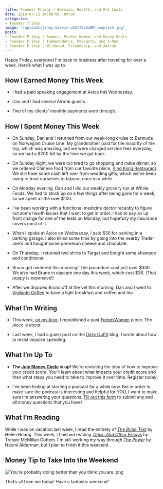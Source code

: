 ```yaml
---
title: Founder Friday | Bermuda, Health, and Pet Costs
date: 2019-07-12 14:00:00 -04:00
categories:
- founder friday
image: "/uploads/jenny-marvin-uAK1T9LhzBM-unsplash.jpg"
posts:
- Founder Friday | Summer, Forbes Women, and Money Goals
- Founder Friday | Independence, Podcasts, and X-Men
- Founder Friday | Wildwood, Friendship, and Amtrak
---
```


Happy Friday, everyone! I'm back to business after traveling for over a week. Here’s what I was up to.

## **How I Earned Money This Week**

* I had a paid speaking engagement at Axios this Wednesday.

* Dan and I had several Airbnb guests.

* Two of my clients' monthly payments went through.

## **How I Spent Money This Week**

* On Sunday, Dan and I returned from our week-long cruise to Bermuda on Norwegian Cruise Line. My grandmother paid for the majority of the trip, which was amazing, but we were charged service fees everyday, so we had a $200 bill by the time we got back.

* On Sunday night, we were too tired to go shopping and make dinner, so we ordered Chinese food from our favorite place, [King Kong Restaurant](https://www.kingkongadelphi.com/). We still have some cash left over from wedding gifts, which we've been using to treat ourselves to takeout once in a while.

* On Monday evening, Dan and I did our weekly grocery run at Whole Foods. We had to stock up on a few things after being gone for a week, so we spent a little over $100.

* I've been working with a functional medicine doctor recently to figure out some health issues that I want to get in order. I had to pay an up front charge for one of the tests on Monday, but hopefully my insurance covers most of it.

* When I spoke at Axios on Wednesday, I paid $50 for parking in a parking garage. I also killed some time by going into the nearby Trader Joe's and bought some parmesan cheese and chocolate.

* On Thursday, I returned two shirts to Target and bought some shampoo and conditioner.

* Bruno got neutered this morning! The procedure cost just over $300. We also had Bruno in daycare one day this week, which cost $36. (That puppy is expensive!)

* After we dropped Bruno off at the vet this morning, Dan and I went to [Vigilante Coffee](https://www.vigilantecoffee.com/) to have a light breakfast and coffee and tea.

## **What I’m Writing**

* This week, [on my blog](https://www.maggiegermano.com/blog/despite-having-less-support-women-outpace-men-in-financial-independence/), I republished a past [ForbesWomen](https://www.forbes.com/sites/maggiegermano/2019/06/17/despite-having-less-support-women-outpace-men-in-financial-independence/#2a34e1ec9462) piece. The piece is about

* Last week, I had a guest post on the [Daily Outfit](https://dailyoutfit.com/how-to-keep-impulse-spending-at-bay/) blog. I wrote about how to resist impulse spending.

## **What I’m Up To**

* **The [July Money Circle](https://www.eventbrite.com/e/money-circle-improving-your-credit-score-tickets-63873388023) is up!** We’re revisiting the idea of how to improve your credit score. You’ll learn about what impacts your credit score and then what steps you need to take to improve it over time. Register today!

* I’ve been hinting at starting a podcast for a while now. But in order to make sure the podcast is interesting and helpful for YOU, I want to make sure I’m answering your questions. [Fill out this form](https://docs.google.com/forms/d/e/1FAIpQLSf75z5itnYO-XOLStoqY5FXwuf8YI37ye5OD21Wv7tBGAqIVQ/viewform?usp=sf_link) to submit any and all money questions that you have!

## **What I’m Reading**

While I was on vacation last week, I read the entirety of *[The Bride Test](https://www.goodreads.com/book/show/39338454-the-bride-test)* by Helen Hoang. This week, I finished reading *[Thick: And Other Essays](https://www.goodreads.com/book/show/40365093-thick?ac=1&from_search=true)* by Tressie McMillan Cottom. I'm still working my way through *[The Power](https://www.goodreads.com/book/show/29751398-the-power?from_search=true)* by Naomi Alderman, but I plan to finish it this weekend.

## **Money Tip to Take Into the Weekend**

![You're probably doing better than you think you are..png](/uploads/You're%20probably%20doing%20better%20than%20you%20think%20you%20are..png)

That’s all from me today! Have a fantastic weekend!